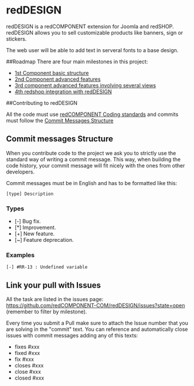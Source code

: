 # redDESIGN
redDESIGN is a redCOMPONENT extension for Joomla and redSHOP. redDESIGN allows you to sell customizable products like banners, sign or stickers. 

The web user will be able to add text in serveral fonts to a base design.

##Roadmap
There are four main milestones in this project:
- [1st Component basic structure](https://github.com/redCOMPONENT-COM/redDESIGN/issues?milestone=4&state=open)
- [2nd Component advanced features](https://github.com/redCOMPONENT-COM/redDESIGN/issues?milestone=5&state=open)
- [3rd component advanced features involving several views](https://github.com/redCOMPONENT-COM/redDESIGN/issues?milestone=7&state=open)
- [4th redshop integration with redDESIGN](https://github.com/redCOMPONENT-COM/redDESIGN/issues?milestone=6&state=open)

##Contributing to redDESIGN

All the code must use [redCOMPONENT Coding standards](https://github.com/redCOMPONENT-COM/documentation/blob/master/coding_standards/coding_standards.md "redCOMPONENT Coding standards") and commits must follow the [Commit Messages Structure](#CMM)  

<a name="CMM"></a> Commit messages Structure
----------------

When you contribute code to the project we ask you to strictly use the standard way of writing a commit message. This way, when building the code history, your commit message will fit nicely with the ones from other developers.  

Commit messages must be in English and has to be formatted like this:  

<code>[type] Description</code>  

### Types  

* [-] Bug fix.
* [*] Improvement.
* [+] New feature.
* [~] Feature deprecation.

### Examples  
<code>[-] #RR-13 : Undefined variable </code>  

## Link your pull with Issues
All the task are listed in the issues page: https://github.com/redCOMPONENT-COM/redDESIGN/issues?state=open (remember to filter by milestone).

Every time you submit a Pull make sure to attach the Issue number that you are solving in the "commit" text. You can reference and automatically close issues with commit messages adding any of this texts:

- fixes #xxx
- fixed #xxx
- fix #xxx
- closes #xxx
- close #xxx
- closed #xxx
